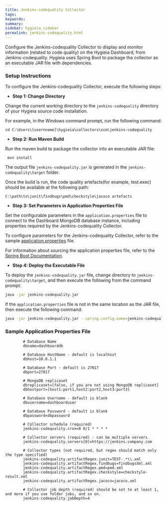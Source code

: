 ```yaml
---
title: Jenkins-codequality Collector
tags:
keywords:
summary:
sidebar: hygieia_sidebar
permalink: jenkins-codequality.html
---
```


Configure the Jenkins-codequality Collector to display and monitor information (related to code quality) on the Hygieia Dashboard, from Jenkins-codequality. Hygieia uses Spring Boot to package the collector as an executable JAR file with dependencies. 

### Setup Instructions

To configure the Jenkins-codequality Collector, execute the following steps:

*   **Step 1: Change Directory**

Change the current working directory to the `jenkins-codequality` directory of your Hygieia source code installation.

For example, in the Windows command prompt, run the following command:

```
cd C:\Users\[usernname]\hygieia\collectors\scm\jenkins-codequality
```

*   **Step 2: Run Maven Build**

Run the maven build to package the collector into an executable JAR file:

```
 mvn install
```

The output file `jenkins-codequality.jar` is generated in the `jenkins-codequality\target` folder.

Once the build is run, the code quality artefacts(for example, test.exec) should be available at the following path:
```
C:\path\to\junit\findbugs\pmd\checkstyle\jacoco artefacts
```

*   **Step 3: Set Parameters in Application Properties File**

Set the configurable parameters in the `application.properties` file to connect to the Dashboard MongoDB database instance, including properties required by the Jenkins-codequality Collector.

To configure parameters for the Jenkins-codequality Collector, refer to the sample [application.properties](#sample_application_properties_file) file.

For information about sourcing the application properties file, refer to the [Spring Boot Documentation](http://docs.spring.io/spring-boot/docs/current-SNAPSHOT/reference/htmlsingle/#boot-features-external-config-application-property-files).

*   **Step 4: Deploy the Executable File**

To deploy the `jenkins-codequality.jar` file, change directory to `jenkins-codequality\target`, and then execute the following from the command prompt:

```bash
java -jar jenkins-codequality.jar
```

If the `application.properties` file is not in the same location as the JAR file, then execute the following command:
```bash
java -jar jenkins-codequality.jar --spring.config.name=jenkins-codequality --spring.config.location=[path to application.properties file]
```

### Sample Application Properties File

```properties
		# Database Name
		dbname=dashboarddb

		# Database HostName - default is localhost
		dbhost=10.0.1.1

		# Database Port - default is 27017
		dbport=27017

		# MongoDB replicaset
		dbreplicaset=[false, if you are not using MongoDB replicaset]
		dbhostport=[host1:port1,host2:port2,host3:port3]

		# Database Username - default is blank
		dbusername=dashboarduser

		# Database Password - default is blank
		dbpassword=dbpassword

		# Collector schedule (required)
		jenkins-codequality.cron=0 0/1 * * * *

		# Collector servers (required) - can be multiple servers
		jenkins-codequality.servers[0]=https://jenkins.company.com

		# Collector types (not required, but regex should match only the type specified)
		jenkins-codequality.artifactRegex.junit=TEST-.*\\.xml
		jenkins-codequality.artifactRegex.findbugs=findbugsXml.xml
		jenkins-codequality.artifactRegex.pmd=pmd.xml
		jenkins-codequality.artifactRegex.checkstyle=checkstyle-result.xml
		jenkins-codequality.artifactRegex.jacoco=jacoco.xml

		# Collector job depth (required) should be set to at least 1, and more if you use folder jobs, and so on.
		jenkins-codequality.jobDepth=4
```
